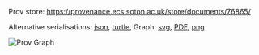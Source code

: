 
Prov store: https://provenance.ecs.soton.ac.uk/store/documents/76865/
	
Alternative serialisations: [json](https://provenance.ecs.soton.ac.uk/store/documents/76865.json), [turtle](https://provenance.ecs.soton.ac.uk/store/documents/76865.ttl), 
Graph: [svg](https://provenance.ecs.soton.ac.uk/store/documents/76865.svg), [PDF](https://provenance.ecs.soton.ac.uk/store/documents/76865.pdf), [png](https://provenance.ecs.soton.ac.uk/store/documents/76865.png)

![Prov Graph](https://provenance.ecs.soton.ac.uk/store/documents/76865.png)

		